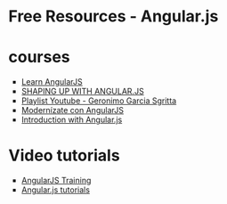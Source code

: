 # Free Resources - Angular.js

<h1>courses</h1>
<ul>
  <li type="square">
    <a href="http://www.codecademy.com/learn/learn-angularjs?utm_campaign=angularjs_blast_2015_04_07">Learn AngularJS</a>
  </li>
  <li type="square">
     <a href="https://www.codeschool.com/courses/shaping-up-with-angular-js">SHAPING UP WITH ANGULAR.JS</a>
  </li>
  <li type="square">
     <a href="https://www.youtube.com/channel/UCqqVBofCdK2YG-JVYbJr8zQ">Playlist Youtube - Geronimo Garcia Sgritta</a>
  </li>
   <li type="square">
     <a href="https://www.acamica.com/cursos/28/modernizate-con-angularjs">
Modernízate con AngularJS</a>
  </li>
   <li type="square">
     <a href="https://quizzpot.com/courses/introduccion-a-angular-js">Introduction with Angular.js</a>
  </li>
</ul>

<h1>Video tutorials</h1>
<ul>
  <li type="square">
    <a href="https://www.youtube.com/playlist?list=PLQct7-AR0JcFn1wJX0EN1XcPswB_wbKHR">AngularJS Training</a>
  </li>
  <li type="square">
     <a href="https://www.youtube.com/user/angularjstutoriales/videos">Angular.js tutorials</a>
  </li>
</ul>
